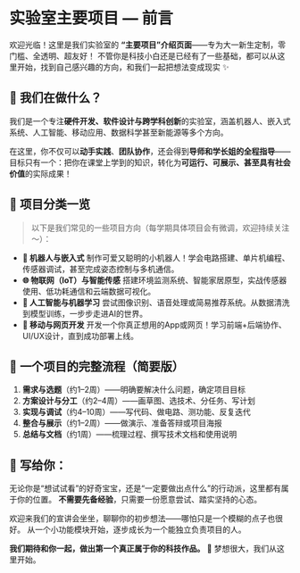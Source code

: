 # 实验室主要项目 — 前言

欢迎光临！这里是我们实验室的 **“主要项目”介绍页面**——专为大一新生定制，零门槛、全透明、超友好！
不管你是科技小白还是已经有了一些基础，都可以从这里开始，找到自己感兴趣的方向，和我们一起把想法变成现实 ✨

## 🧩 我们在做什么？

我们是一个专注**硬件开发、软件设计与跨学科创新**的实验室，涵盖机器人、嵌入式系统、人工智能、移动应用、数据科学甚至新能源等多个方向。

在这里，你不仅可以**动手实践**、**团队协作**，还会得到**导师和学长姐的全程指导**——目标只有一个：把你在课堂上学到的知识，转化为**可运行、可展示、甚至具有社会价值**的实际成果！

## 📂 项目分类一览

> 以下是我们常见的一些项目方向（每学期具体项目会有微调，欢迎持续关注～）：

- **🤖 机器人与嵌入式**
  制作可爱又聪明的小机器人！学会电路搭建、单片机编程、传感器调试，甚至完成姿态控制与多机通信。
- **🌐 物联网（IoT）与智能传感**
  搭建环境监测系统、智能家居原型，实战传感器使用、低功耗通信和云端数据可视化。
- **🧠 人工智能与机器学习**
  尝试图像识别、语音处理或简易推荐系统。从数据清洗到模型训练，一步步走进AI的世界。
- **📱 移动与网页开发**
  开发一个你真正想用的App或网页！学习前端+后端协作、UI/UX设计，直到成功部署上线。

## 🔄 一个项目的完整流程（简要版）

1. **需求与选题**（约1–2周）——明确要解决什么问题，确定项目目标
2. **方案设计与分工**（约2–4周）——画草图、选技术、分任务、写计划
3. **实现与调试**（约4–10周）——写代码、做电路、测功能、反复迭代
4. **整合与展示**（约1–2周）——做演示、准备答辩或项目海报
5. **总结与文档**（约1周）——梳理过程、撰写技术文档和使用说明

## 🌟 写给你：

无论你是“想试试看”的好奇宝宝，还是“一定要做出点什么”的行动派，这里都有属于你的位置。
**不需要先备经验**，只需要一份愿意尝试、踏实坚持的心态。

欢迎来我们的宣讲会坐坐，聊聊你的初步想法——哪怕只是一个模糊的点子也很好。
从一个小功能模块开始，逐步成长为一个能独立负责项目的人。

**我们期待和你一起，做出第一个真正属于你的科技作品。**
🚀 梦想很大，我们从这里开始。